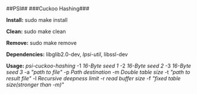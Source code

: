 ##PSI##
###Cuckoo Hashing###

__Install:__ sudo make install

__Clean:__ sudo make clean

__Remove:__ sudo make remove

__Dependencies:__ libglib2.0-dev, _lpsi-util_, libssl-dev

__Usage:__ _psi-cuckoo-hashing_ -1 _16-Byte seed 1_ -2 _16-Byte seed 2_ -3 _16-Byte seed 3_ -a _"path to file"_ -p _Path destination_ -m _Double table size_ -t _"path to result file"_ -l _Recursive deepness limit_ -r _read buffer size_ -f _"fixed table size(stronger than -m)"_
